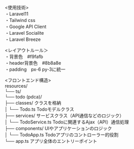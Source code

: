 <使用技術><br>
・Laravel11<br>
・Tailwind css<br>
・Google API Client<br>
・Laravel Socialite<br>
・Laravel Breeze<br>

<レイアウトルール＞<br>
・背景色　#f9fafb<br>
・header背景色　#8b8a8e<br>
・padding　px-6 py-3に統一<br>

<フロントエンド構造><br>
resources/<br>
  └── ts/<br>
       └── todo (pdca)/<br>
              ├── classes/            クラスを格納<br>
              │   └── Todo.ts           Todoモデルクラス<br>
              ├── services/           サービスクラス（API通信などのロジック）<br>
              │   └── TodoService.ts    Todoに関連するAjax（API）通信処理<br>
              ├── components/         UIやアプリケーションのロジック<br>
              │   └── TodoApp.ts        Todoアプリのコントローラー的役割<br>
              └── app.ts              アプリ全体のエントリーポイント<br>
